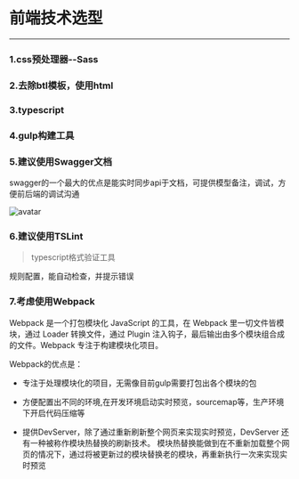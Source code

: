 # 前端技术选型
 
 ---

### 1.css预处理器--Sass

### 2.去除btl模板，使用html

### 3.typescript

### 4.gulp构建工具

### 5.建议使用Swagger文档
 
 swagger的一个最大的优点是能实时同步api于文档，可提供模型备注，调试，方便前后端的调试沟通

![avatar](https://img-blog.csdn.net/20170913134633389?watermark/2/text/aHR0cDovL2Jsb2cuY3Nkbi5uZXQvdHVwb3NreQ==/font/5a6L5L2T/fontsize/400/fill/I0JBQkFCMA==/dissolve/70/gravity/SouthEast)

### 6.建议使用TSLint  

  >typescript格式验证工具

  规则配置，能自动检查，并提示错误


 ### 7.考虑使用Webpack

 Webpack 是一个打包模块化 JavaScript 的工具，在 Webpack 里一切文件皆模块，通过 Loader 转换文件，通过 Plugin 注入钩子，最后输出由多个模块组合成的文件。Webpack 专注于构建模块化项目。

 Webpack的优点是：

* 专注于处理模块化的项目，无需像目前gulp需要打包出各个模块的包

* 方便配置出不同的环境,在开发环境启动实时预览，sourcemap等，生产环境下开启代码压缩等

* 提供DevServer，除了通过重新刷新整个网页来实现实时预览，DevServer 还有一种被称作模块热替换的刷新技术。 模块热替换能做到在不重新加载整个网页的情况下，通过将被更新过的模块替换老的模块，再重新执行一次来实现实时预览